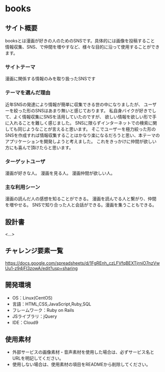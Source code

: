 # books

## サイト概要
booksとは漫画が好きの人のためのSNSです。具体的には画像を投稿すること
情報収集、SNS、で仲間を増やすなど、様々な目的に沿って使用することができます。
### サイトテーマ
漫画に関係する情報のみを取り扱ったSNSです
### テーマを選んだ理由
近年SNSの発達により情報が簡単に収集できる世の中になりましたが、
ユーザーを絞った形のSNSはあまり無いと感じております。
私自身バイクが好きでして、よく情報収集にSNSを活用していたのですが、
欲しい情報を欲しい形で手に入れることを難しく感じました。
SNSに限らずインターネットでの検索に関しても同じようなことが言えると思います。
そこでユーザーを極力絞った形のSNSを作成すれば情報収集することはかなり楽になるだろうと思い、本テーマのアプリケーションを開発しようと考えました。
これをきっかけに仲間が欲しい方にも喜んで頂けたらと思います。
### ターゲットユーザ
漫画が好きな人。
漫画を見る人。
漫画仲間が欲しい人。
### 主な利用シーン
漫画の読んだ人の感想を知ることができる。
漫画を読んでる人と繋がり、仲間を増やせる。
SNSで知り合った人と会話ができる。漫画を集うこともできる。
## 設計書
<...>

## チャレンジ要素一覧
https://docs.google.com/spreadsheets/d/1FgREnh_czLFVfqBEXTjrnjO7nzVwUu1-z94jFI3zowA/edit?usp=sharing

## 開発環境
- OS：Linux(CentOS)
- 言語：HTML,CSS,JavaScript,Ruby,SQL
- フレームワーク：Ruby on Rails
- JSライブラリ：jQuery
- IDE：Cloud9

## 使用素材
- 外部サービスの画像素材・音声素材を使用した場合は、必ずサービス名とURLを明記してください。
- 使用しない場合は、使用素材の項目をREADMEから削除してください。